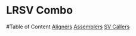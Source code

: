 # LRSV Combo
#Table of Content
[Aligners](Aligners.md)
[Assemblers](Assemblers.md)
[SV Callers](SVCallers.md)
